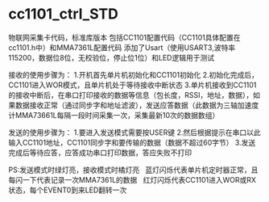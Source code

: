 # cc1101_ctrl_STD
物联网采集卡代码，标准库版本
包括CC1101配置代码（CC1101具体配置在cc1101.h中）和MMA7361L配置代码
添加了Usart（使用USART3,波特率115200，数据位8位，无校验位，停止位1位）和LED逻辑用于测试

接收的使用步骤为：
1.开机首先单片机初始化和CC1101初始化
2.初始化完成后，CC1101进入WOR模式，且单片机处于等待接收中断状态
3.单片机接收到CC1101的接收中断后，在串口打印接收的数据等信息（包长度，RSSI，地址，数据），如果数据接收正常（通过同步字和地址滤波），发送应答数据（此数据为三轴加速度计MMA73661L每隔一段时间采集一次，采集最新10次的数据数组）

发送的使用步骤为：
1.要进入发送模式需要按USER键
2.然后根据提示在串口以此输入CC1101地址，CC1101同步字和要传输的数据（数据不超过60字节）
3.发送完成后等待应答，应答成功串口打印数据，答应失败不打印

PS:发送模式时绿灯亮，接收模式时橘灯亮
   蓝灯闪烁代表单片机定时器正常，且每闪一下代表记录一次MMA7361L的数据
   红灯闪烁代表CC1101进入WOR或RX状态，每个EVENT0到来LED翻转一次
